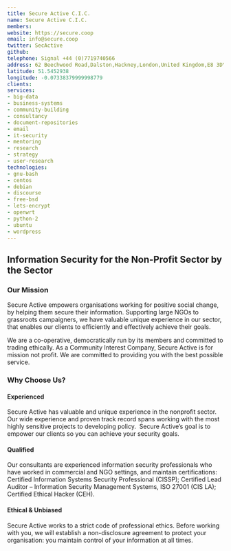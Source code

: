 ```yaml
---
title: Secure Active C.I.C.
name: Secure Active C.I.C.
members: 
website: https://secure.coop
email: info@secure.coop
twitter: SecActive
github: 
telephone: Signal +44 (0)7719740566
address: 62 Beechwood Road,Dalston,Hackney,London,United Kingdom,E8 3DY
latitude: 51.5452938
longitude: -0.07338379999998779
clients: 
services:
- big-data
- business-systems
- community-building
- consultancy
- document-repositories
- email
- it-security
- mentoring
- research
- strategy
- user-research
technologies:
- gnu-bash
- centos
- debian
- discourse
- free-bsd
- lets-encrypt
- openwrt
- python-2
- ubuntu
- wordpress
---
```


## Information Security for the Non-Profit Sector by the Sector

### Our Mission

Secure Active empowers organisations working for positive social change, by helping them secure their information. Supporting large NGOs to grassroots campaigners, we have valuable unique experience in our sector, that enables our clients to efficiently and effectively achieve their goals.

We are a co-operative, democratically run by its members and committed to trading ethically. As a Community Interest Company, Secure Active is for mission not profit. We are committed to providing you with the best possible service.
 
### Why Choose Us?  

#### Experienced  

Secure Active has valuable and unique experience in the nonprofit sector. Our wide experience and proven track record spans working with the most highly sensitive projects to developing policy.  Secure Active’s goal is to empower our clients so you can achieve your security goals.

#### Qualified

Our consultants are experienced information security professionals who have worked in commercial and NGO settings, and maintain certifications: Certified Information Systems Security Professional (CISSP); Certified Lead Auditor – Information Security Management Systems, ISO 27001 (CIS LA); Certified Ethical Hacker (CEH).

#### Ethical & Unbiased

Secure Active works to a strict code of professional ethics. Before working with you, we will establish a non-disclosure agreement to protect your organisation: you maintain control of your information at all times.